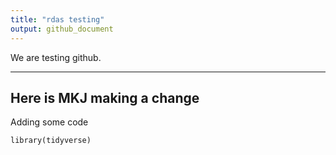 ```yaml
---
title: "rdas testing"
output: github_document
---
```


We are testing github.

------------------------------------
Here is MKJ making a change
------------------------------------

Adding some code

```{r}
library(tidyverse)
```
